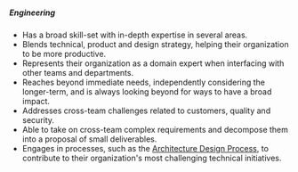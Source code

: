 ##### Engineering

* Has a broad skill-set with in-depth expertise in several areas.
* Blends technical, product and design strategy, helping their organization to be more productive.
* Represents their organization as a domain expert when interfacing with other teams and departments.
* Reaches beyond immediate needs, independently considering the longer-term, and is always looking beyond for ways to have a broad impact.
* Addresses cross-team challenges related to customers, quality and security.
* Able to take on cross-team complex requirements and decompose them into a proposal of small deliverables.
* Engages in processes, such as the [Architecture Design Process](/handbook/engineering/architecture/workflow/), to contribute to their organization's most challenging technical initiatives.
